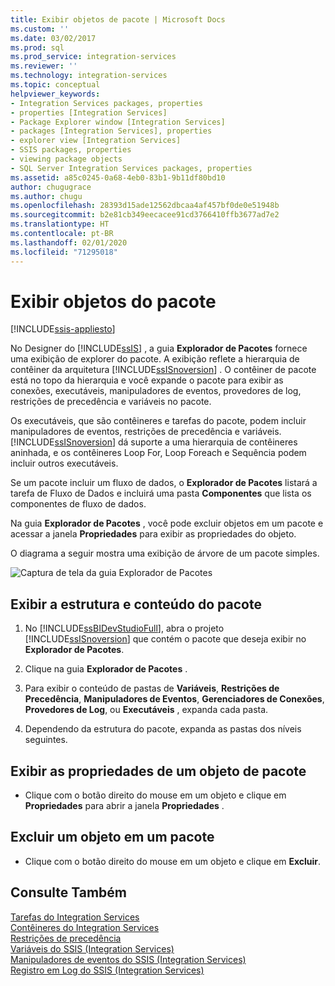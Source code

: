 ```yaml
---
title: Exibir objetos de pacote | Microsoft Docs
ms.custom: ''
ms.date: 03/02/2017
ms.prod: sql
ms.prod_service: integration-services
ms.reviewer: ''
ms.technology: integration-services
ms.topic: conceptual
helpviewer_keywords:
- Integration Services packages, properties
- properties [Integration Services]
- Package Explorer window [Integration Services]
- packages [Integration Services], properties
- explorer view [Integration Services]
- SSIS packages, properties
- viewing package objects
- SQL Server Integration Services packages, properties
ms.assetid: a85c0245-0a68-4eb0-83b1-9b11df80bd10
author: chugugrace
ms.author: chugu
ms.openlocfilehash: 28393d15ade12562dbcaa4af457bf0de0e51948b
ms.sourcegitcommit: b2e81cb349eecacee91cd3766410ffb3677ad7e2
ms.translationtype: HT
ms.contentlocale: pt-BR
ms.lasthandoff: 02/01/2020
ms.locfileid: "71295018"
---
```

# <a name="view-package-objects"></a>Exibir objetos do pacote

[!INCLUDE[ssis-appliesto](../includes/ssis-appliesto-ssvrpluslinux-asdb-asdw-xxx.md)]


  No Designer do [!INCLUDE[ssIS](../includes/ssis-md.md)] , a guia **Explorador de Pacotes** fornece uma exibição de explorer do pacote. A exibição reflete a hierarquia de contêiner da arquitetura [!INCLUDE[ssISnoversion](../includes/ssisnoversion-md.md)] . O contêiner de pacote está no topo da hierarquia e você expande o pacote para exibir as conexões, executáveis, manipuladores de eventos, provedores de log, restrições de precedência e variáveis no pacote.  
  
 Os executáveis, que são contêineres e tarefas do pacote, podem incluir manipuladores de eventos, restrições de precedência e variáveis. [!INCLUDE[ssISnoversion](../includes/ssisnoversion-md.md)] dá suporte a uma hierarquia de contêineres aninhada, e os contêineres Loop For, Loop Foreach e Sequência podem incluir outros executáveis.  
  
 Se um pacote incluir um fluxo de dados, o **Explorador de Pacotes** listará a tarefa de Fluxo de Dados e incluirá uma pasta **Componentes** que lista os componentes de fluxo de dados.  
  
 Na guia **Explorador de Pacotes** , você pode excluir objetos em um pacote e acessar a janela **Propriedades** para exibir as propriedades do objeto.  
  
 O diagrama a seguir mostra uma exibição de árvore de um pacote simples.  
  
 ![Captura de tela da guia Explorador de Pacotes](../integration-services/media/packageexplorer.gif "Captura de tela da guia Explorador de Pacotes")  
  
## <a name="view-the-package-structure-and-content"></a>Exibir a estrutura e conteúdo do pacote  
  
1.  No [!INCLUDE[ssBIDevStudioFull](../includes/ssbidevstudiofull-md.md)], abra o projeto [!INCLUDE[ssISnoversion](../includes/ssisnoversion-md.md)] que contém o pacote que deseja exibir no **Explorador de Pacotes**.  
  
2.  Clique na guia **Explorador de Pacotes** .  
  
3.  Para exibir o conteúdo de pastas de **Variáveis**, **Restrições de Precedência**, **Manipuladores de Eventos**, **Gerenciadores de Conexões**, **Provedores de Log**, ou **Executáveis** , expanda cada pasta.  
  
4.  Dependendo da estrutura do pacote, expanda as pastas dos níveis seguintes.  
  
## <a name="view-the-properties-of-a-package-object"></a>Exibir as propriedades de um objeto de pacote
  
-   Clique com o botão direito do mouse em um objeto e clique em **Propriedades** para abrir a janela **Propriedades** .  
  
## <a name="delete-an-object-in-a-package"></a>Excluir um objeto em um pacote  
  
-   Clique com o botão direito do mouse em um objeto e clique em **Excluir**. 
 
## <a name="see-also"></a>Consulte Também  
 [Tarefas do Integration Services](../integration-services/control-flow/integration-services-tasks.md)   
 [Contêineres do Integration Services](../integration-services/control-flow/integration-services-containers.md)   
 [Restrições de precedência](../integration-services/control-flow/precedence-constraints.md)   
 [Variáveis do SSIS &#40;Integration Services&#41;](../integration-services/integration-services-ssis-variables.md)   
 [Manipuladores de eventos do SSIS &#40;Integration Services&#41;](../integration-services/integration-services-ssis-event-handlers.md)   
 [Registro em Log do SSIS &#40;Integration Services&#41;](../integration-services/performance/integration-services-ssis-logging.md)  
  
  
